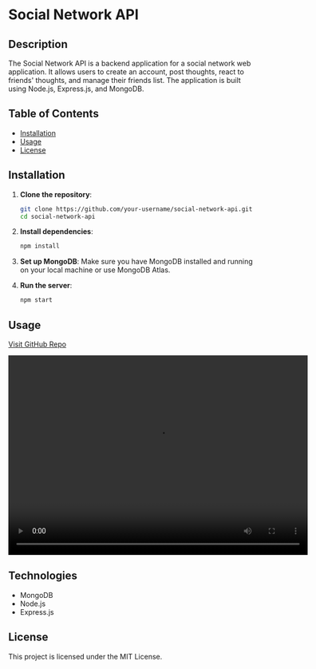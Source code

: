 # Social Network API

## Description

The Social Network API is a backend application for a social network web application. It allows users to create an account, post thoughts, react to friends' thoughts, and manage their friends list. The application is built using Node.js, Express.js, and MongoDB.

## Table of Contents

- [Installation](#installation)
- [Usage](#usage)
- [License](#license)

## Installation

1. **Clone the repository**:
    ```sh
    git clone https://github.com/your-username/social-network-api.git
    cd social-network-api
    ```

2. **Install dependencies**:
    ```sh
    npm install
    ```

3. **Set up MongoDB**:
    Make sure you have MongoDB installed and running on your local machine or use MongoDB Atlas.

4. **Run the server**:
    ```sh
    npm start
    ```

## Usage

[Visit GitHub Repo](https://github.com/Jakostein97/social-network-api)

<video src="/assets/images/Social Network API Walkthrough.mp4" width="600" height="400" controls></video>


## Technologies

- MongoDB
- Node.js
- Express.js

## License

This project is licensed under the MIT License.
